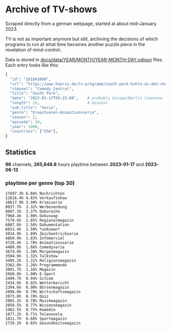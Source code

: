 # Archive of TV-shows

Scraped directly from a german webpage, started at about mid-January 2023.

TV is not as important anymore but still, archiving the decisions of which programs to run at what time
becomes another puzzle piece in the revelation of mind-control.. 

Data is stored in [docs/data/YEAR/MONTH/YEAR-MONTH-DAY.ndjson](docs/data/) files. 
Each entry looks like this:

```python
{
  "id": "181043890", 
  "url": "https://www.hoerzu.de/tv-programm/south-park-kohle-an-den-chefkoch/bid_181043890/", 
  "channel": "Comedy Central", 
  "title": "South Park", 
  "date": "2023-01-17T05:15:00",    # probably Europe/Berlin timezone 
  "length": 25,                     # minutes 
  "sub_title": "Serie", 
  "genre": "Erwachsenen-Animationsserie", 
  "season": 2, 
  "episode": 14, 
  "year": 1998, 
  "countries": ["USA"],
}
```

## Statistics

**96** channels, **265,848.8** hours playtime between **2023-01-17** and **2023-06-13**


### playtime per genre (top 30)

    17697.3h 6.66% Nachrichten
    12816.4h 4.82% Verkaufsshow
    10617.9h 3.99% Krimiserie
    8837.7h  3.32% Werbesendung
    8687.3h  3.27% Dokureihe
    7968.4h  3.00% Dokusoap
    7570.6h  2.85% Regionalmagazin
    6807.0h  2.56% Dokumentation
    6653.4h  2.50% *unknown*
    5034.9h  1.89% Zeichentrickserie
    4869.9h  1.83% Infomercial
    4720.4h  1.78% Animationsserie
    4409.0h  1.66% Comedyserie
    3674.0h  1.38% Morgenmagazin
    3504.9h  1.32% Talkshow
    3495.2h  1.31% Religionsmagazin
    3362.0h  1.26% Programmende
    3091.7h  1.16% Magazin
    2660.8h  1.00% E-Sport
    2499.7h  0.94% Sitcom
    2434.8h  0.92% Wetterbericht
    2394.6h  0.90% Börsenmagazin
    2090.0h  0.79% Wirtschaftsmagazin
    2073.8h  0.78% Quiz
    2065.2h  0.78% Musikmagazin
    2050.5h  0.77% Wissensmagazin
    1982.5h  0.75% Komödie
    1877.2h  0.71% Telenovela
    1811.7h  0.68% Sportmagazin
    1729.2h  0.65% Gesundheitsmagazin
